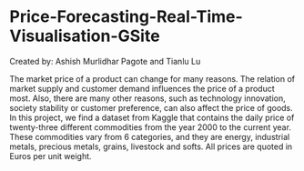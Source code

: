 # Price-Forecasting-Real-Time-Visualisation-GSite

Created by: Ashish Murlidhar Pagote and Tianlu Lu

The market price of a product can change for many reasons. The relation of market supply and customer demand influences the price of a product most. Also, there are many other reasons, such as technology innovation, society stability or customer preference, can also affect the price of goods.
In this project, we find a dataset from Kaggle that contains the daily price of twenty-three different commodities from the year 2000 to the current year. These commodities vary from 6 categories, and they are energy, industrial metals, precious metals, grains, livestock and softs. All prices are quoted in Euros per unit weight.


